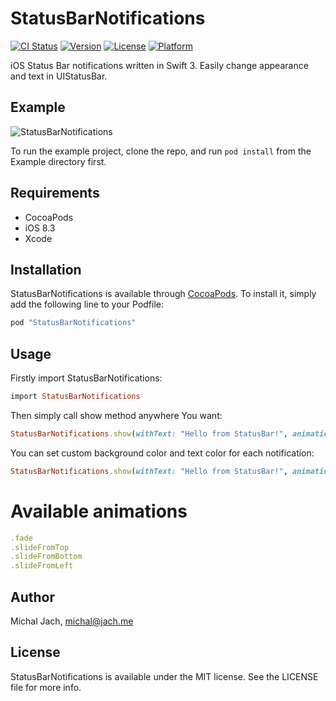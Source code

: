 # StatusBarNotifications

[![CI Status](http://img.shields.io/travis/michaljach/StatusBarNotifications.svg?style=flat)](https://travis-ci.org/michaljach/StatusBarNotifications)
[![Version](https://img.shields.io/cocoapods/v/StatusBarNotifications.svg?style=flat)](http://cocoapods.org/pods/StatusBarNotifications)
[![License](https://img.shields.io/cocoapods/l/StatusBarNotifications.svg?style=flat)](http://cocoapods.org/pods/StatusBarNotifications)
[![Platform](https://img.shields.io/cocoapods/p/StatusBarNotifications.svg?style=flat)](http://cocoapods.org/pods/StatusBarNotifications)

iOS Status Bar notifications written in Swift 3. Easily change appearance and text in UIStatusBar.

## Example

![StatusBarNotifications](http://i.imgur.com/lEKJbvC.gif)

To run the example project, clone the repo, and run `pod install` from the Example directory first.

## Requirements

- CocoaPods
- iOS 8.3
- Xcode

## Installation

StatusBarNotifications is available through [CocoaPods](http://cocoapods.org). To install
it, simply add the following line to your Podfile:

```ruby
pod "StatusBarNotifications"
```

## Usage

Firstly import StatusBarNotifications:
```ruby
import StatusBarNotifications
```
Then simply call show method anywhere You want:
```ruby
StatusBarNotifications.show(withText: "Hello from StatusBar!", animation: .slideFromTop)
```
You can set custom background color and text color for each notification:
```ruby
StatusBarNotifications.show(withText: "Hello from StatusBar!", animation: .slideFromTop, backgroundColor: .red, textColor: .white)
```

# Available animations

```ruby
.fade
.slideFromTop
.slideFromBottom
.slideFromLeft
```

## Author

Michal Jach, michal@jach.me

## License

StatusBarNotifications is available under the MIT license. See the LICENSE file for more info.
